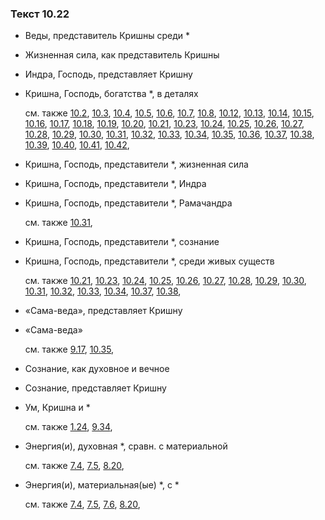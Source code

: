 ### Текст 10.22
	
- Веды, представитель Кришны среди *

	
- Жизненная сила, как представитель Кришны

	
- Индра, Господь, представляет Кришну

	
- Кришна, Господь, богатства *, в деталях

	см. также  [10.2](../10/1002.md),  [10.3](../10/1003.md),  [10.4](../10/1004.md),  [10.5](../10/1005.md),  [10.6](../10/1006.md),  [10.7](../10/1007.md),  [10.8](../10/1008.md),  [10.12](../10/1012.md),  [10.13](../10/1013.md),  [10.14](../10/1014.md),  [10.15](../10/1015.md),  [10.16](../10/1016.md),  [10.17](../10/1017.md),  [10.18](../10/1018.md),  [10.19](../10/1019.md),  [10.20](../10/1020.md),  [10.21](../10/1021.md),  [10.23](../10/1023.md),  [10.24](../10/1024.md),  [10.25](../10/1025.md),  [10.26](../10/1026.md),  [10.27](../10/1027.md),  [10.28](../10/1028.md),  [10.29](../10/1029.md),  [10.30](../10/1030.md),  [10.31](../10/1031.md),  [10.32](../10/1032.md),  [10.33](../10/1033.md),  [10.34](../10/1034.md),  [10.35](../10/1035.md),  [10.36](../10/1036.md),  [10.37](../10/1037.md),  [10.38](../10/1038.md),  [10.39](../10/1039.md),  [10.40](../10/1040.md),  [10.41](../10/1041.md),  [10.42](../10/1042.md), 
	
- Кришна, Господь, представители *, жизненная сила

	
- Кришна, Господь, представители *, Индра

	
- Кришна, Господь, представители *, Рамачандра

	см. также  [10.31](../10/1031.md), 
	
- Кришна, Господь, представители *, сознание

	
- Кришна, Господь, представители *, среди живых существ

	см. также  [10.21](../10/1021.md),  [10.23](../10/1023.md),  [10.24](../10/1024.md),  [10.25](../10/1025.md),  [10.26](../10/1026.md),  [10.27](../10/1027.md),  [10.28](../10/1028.md),  [10.29](../10/1029.md),  [10.30](../10/1030.md),  [10.31](../10/1031.md),  [10.32](../10/1032.md),  [10.33](../10/1033.md),  [10.34](../10/1034.md),  [10.37](../10/1037.md),  [10.38](../10/1038.md), 
	
- «Сама-веда», представляет Кришну

	
- «Сама-веда»

	см. также  [9.17](../09/0917.md),  [10.35](../10/1035.md), 
	
- Сознание, как духовное и вечное

	
- Сознание, представляет Кришну

	
- Ум, Кришна и *

	см. также  [1.24](../01/0124.md),  [9.34](../09/0934.md), 
	
- Энергия(и), духовная *, сравн. с материальной

	см. также  [7.4](../07/0704.md),  [7.5](../07/0705.md),  [8.20](../08/0820.md), 
	
- Энергия(и), материальная(ые) *, с *

	см. также  [7.4](../07/0704.md),  [7.5](../07/0705.md),  [7.6](../07/0706.md),  [8.20](../08/0820.md), 
